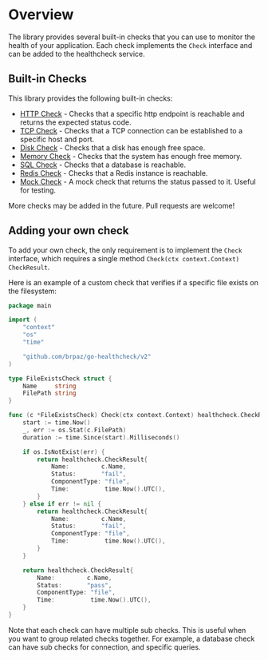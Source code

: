 # Overview

The library provides several built-in checks that you can use to monitor the health of your application. Each check implements the `Check` interface and can be added to the healthcheck service.

## Built-in Checks

This library provides the following built-in checks:

- [HTTP Check](docs/checks/http-check.md) - Checks that a specific http endpoint is reachable and returns the expected status code.
- [TCP Check](docs/checks/tcp-check.md) - Checks that a TCP connection can be established to a specific host and port.
- [Disk Check](docs/checks/disk-check.md) - Checks that a disk has enough free space.
- [Memory Check](docs/checks/memory-check.md) - Checks that the system has enough free memory.
- [SQL Check](docs/checks/sql-check.md) - Checks that a database is reachable.
- [Redis Check](docs/checks/redis-check.md) - Checks that a Redis instance is reachable.
- [Mock Check](docs/checks/mock-check.md) - A mock check that returns the status passed to it. Useful for testing.

More checks may be added in the future. Pull requests are welcome!

## Adding your own check

To add your own check, the only requirement is to implement the `Check` interface, which requires a single method `Check(ctx context.Context) CheckResult`.

Here is an example of a custom check that verifies if a specific file exists on the filesystem:

```go
package main

import (
    "context"
    "os"
    "time"

    "github.com/brpaz/go-healthcheck/v2"
)

type FileExistsCheck struct {
    Name     string
    FilePath string
}

func (c *FileExistsCheck) Check(ctx context.Context) healthcheck.CheckResult {
    start := time.Now()
    _, err := os.Stat(c.FilePath)
    duration := time.Since(start).Milliseconds()

    if os.IsNotExist(err) {
        return healthcheck.CheckResult{
            Name:         c.Name,
            Status:       "fail",
            ComponentType: "file",
            Time:          time.Now().UTC(),
        }
    } else if err != nil {
        return healthcheck.CheckResult{
            Name:         c.Name,
            Status:       "fail",
            ComponentType: "file",
            Time:          time.Now().UTC(),
        }
    }

    return healthcheck.CheckResult{
        Name:         c.Name,
        Status:       "pass",
        ComponentType: "file",
        Time:          time.Now().UTC(),
    }
}
```

Note that each check can have multiple sub checks. This is useful when you want to group related checks together. For example, a database check can have sub checks for connection, and specific queries.


